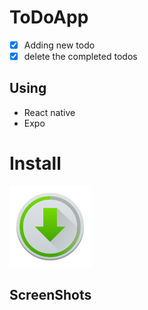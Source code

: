 # ToDoApp
- [x]  Adding new todo
- [x]  delete the completed todos

## Using
- React native
- Expo

# Install
<a href="https://gitlab.com/trishu/android-app-using-react-native/-/blob/master/todoapp/Apk/myproject.apk"><img src="ScreenShots/install-png-5.png" height="130" width="130"></a>

## ScreenShots


